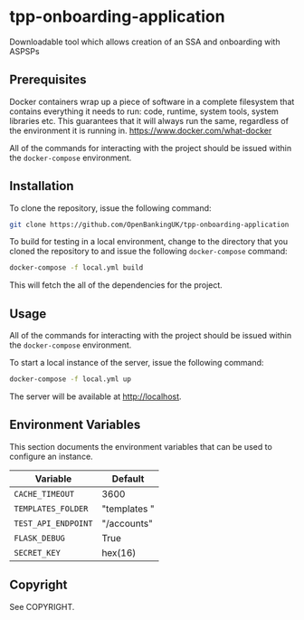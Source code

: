 # tpp-onboarding-application
Downloadable tool which allows creation of an SSA and onboarding with ASPSPs

## Prerequisites

Docker containers wrap up a piece of software in a complete filesystem that contains everything 
it needs to run: code, runtime, system tools, system libraries etc.
This guarantees that it will always run the same, regardless of the environment it is running in. 
https://www.docker.com/what-docker

All of the commands for interacting with the project should be issued within
the `docker-compose` environment.

## Installation

To clone the repository, issue the following command:

```bash
git clone https://github.com/OpenBankingUK/tpp-onboarding-application
```

To build for testing in a local environment, change to the directory that you
cloned the repository to and issue the following `docker-compose` command:

```bash
docker-compose -f local.yml build
```

This will fetch the all of the dependencies for the project.

## Usage

All of the commands for interacting with the project should be issued within
the `docker-compose` environment.

To start a local instance of the server, issue the following command:

```bash
docker-compose -f local.yml up
```

The server will be available at [http://localhost](http://localhost/).

## Environment Variables

This section documents the environment variables that can be used to configure
an instance.

|Variable                 |Default                      |
|-------------------------|-----------------------------|
|`CACHE_TIMEOUT`          |3600                         |
|`TEMPLATES_FOLDER `      |"templates "                 |                     
|`TEST_API_ENDPOINT`      |"/accounts"                  |
|`FLASK_DEBUG      `      |True                         |
|`SECRET_KEY`             | hex(16)                     |

## Copyright

See COPYRIGHT.
